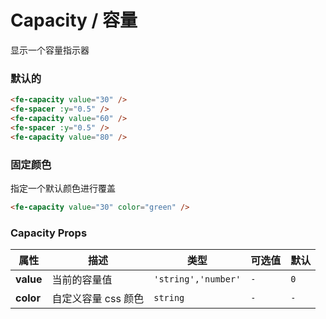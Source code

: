 # Capacity / 容量

显示一个容量指示器

### 默认的

```html
<fe-capacity value="30" />
<fe-spacer :y="0.5" />
<fe-capacity value="60" />
<fe-spacer :y="0.5" />
<fe-capacity value="80" />
```

### 固定颜色

指定一个默认颜色进行覆盖

```html
<fe-capacity value="30" color="green" />
```

### Capacity Props

| 属性      | 描述                | 类型                | 可选值 | 默认 |
| --------- | ------------------- | ------------------- | ------ | ---- |
| **value** | 当前的容量值        | `'string','number'` | `-`    | `0`  |
| **color** | 自定义容量 css 颜色 | `string`            | `-`    | `-`  |
